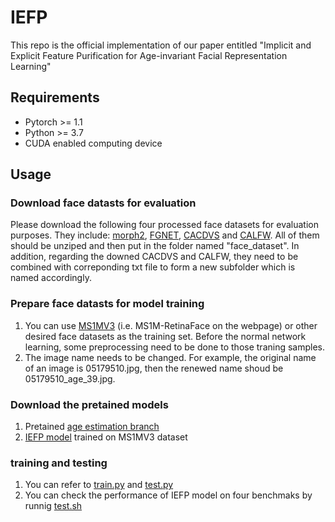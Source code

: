 # IEFP
This repo is the official implementation of our paper entitled "Implicit and Explicit Feature Purification for Age-invariant Facial Representation Learning"

## Requirements
- Pytorch >= 1.1
- Python >= 3.7
- CUDA enabled computing device

## Usage
### Download face datasts for evaluation
Please download the following four processed face datasets for evaluation purposes. They include: [morph2](https://drive.google.com/file/d/1P6bEBCax0P7GcfwGlZu4aFpioX16cZI9/view?usp=sharing), [FGNET](https://drive.google.com/file/d/1A2MHRUkNlIk5l7grDRY84vZ8egT4UGXN/view?usp=sharing), [CACDVS](https://drive.google.com/file/d/1XldmKL8s8_nR5Owxdcrq5ZGM0PJiP-_s/view?usp=sharing) and [CALFW](https://drive.google.com/file/d/1nuW8g2irSJFFrOG32_J3xRaOXZxHe62R/view?usp=sharing). All of them should be unziped and then put in the folder named "face_dataset". In addition, regarding the downed CACDVS and CALFW, they need to be combined with correponding txt file to form a new subfolder which is named accordingly.

### Prepare face datasts for model training
1. You can use [MS1MV3](https://github.com/deepinsight/insightface/tree/master/recognition/_datasets_) (i.e. MS1M-RetinaFace on the webpage) or other desired face datasets as the training set. Before the normal network learning, some preprocessing need to be done to those traning samples.
2. The image name needs to be changed. For example, the original name of an image is 05179510.jpg, then the renewed name shoud be 05179510_age_39.jpg.

### Download the pretained models
1. Pretained [age estimation branch](https://drive.google.com/file/d/1h77KtVKgoUdOtErBWRhdb4gdgZUCOtgd/view?usp=sharing)
2. [IEFP model](https://drive.google.com/file/d/14ja6v_0ZkgcCtUYDSvTwJX2c2Z8oVkEW/view?usp=sharing) trained on MS1MV3 dataset 

### training and testing
1. You can refer to [train.py](train.py) and [test.py](test.py)
2. You can check the performance of IEFP model on four benchmaks by runnig [test.sh](test.sh)
